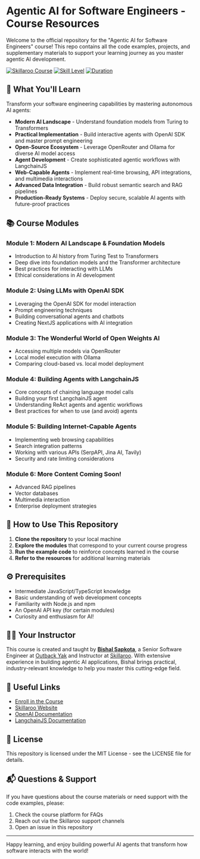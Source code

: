 # Agentic AI for Software Engineers - Course Resources

Welcome to the official repository for the "Agentic AI for Software Engineers" course! This repo contains all the code examples, projects, and supplementary materials to support your learning journey as you master agentic AI development.

[![Skillaroo Course](https://img.shields.io/badge/Skillaroo-Enroll%20Now-blue)](https://my.skillaroo.com.au/app/courses/agentic-ai-for-software-engineers)
[![Skill Level](https://img.shields.io/badge/Level-Intermediate-orange)]()
[![Duration](https://img.shields.io/badge/Duration-6%2B%20Hours-green)]()

## 🚀 What You'll Learn

Transform your software engineering capabilities by mastering autonomous AI agents:

- **Modern AI Landscape** - Understand foundation models from Turing to Transformers
- **Practical Implementation** - Build interactive agents with OpenAI SDK and master prompt engineering
- **Open-Source Ecosystem** - Leverage OpenRouter and Ollama for diverse AI model access
- **Agent Development** - Create sophisticated agentic workflows with LangchainJS
- **Web-Capable Agents** - Implement real-time browsing, API integrations, and multimedia interactions
- **Advanced Data Integration** - Build robust semantic search and RAG pipelines
- **Production-Ready Systems** - Deploy secure, scalable AI agents with future-proof practices

## 📚 Course Modules

### Module 1: Modern AI Landscape & Foundation Models
- Introduction to AI history from Turing Test to Transformers
- Deep dive into foundation models and the Transformer architecture
- Best practices for interacting with LLMs
- Ethical considerations in AI development

### Module 2: Using LLMs with OpenAI SDK
- Leveraging the OpenAI SDK for model interaction
- Prompt engineering techniques
- Building conversational agents and chatbots
- Creating NextJS applications with AI integration

### Module 3: The Wonderful World of Open Weights AI
- Accessing multiple models via OpenRouter
- Local model execution with Ollama
- Comparing cloud-based vs. local model deployment

### Module 4: Building Agents with LangchainJS
- Core concepts of chaining language model calls
- Building your first LangchainJS agent
- Understanding ReAct agents and agentic workflows
- Best practices for when to use (and avoid) agents

### Module 5: Building Internet-Capable Agents
- Implementing web browsing capabilities
- Search integration patterns
- Working with various APIs (SerpAPI, Jina AI, Tavily)
- Security and rate limiting considerations

### Module 6: More Content Coming Soon!
- Advanced RAG pipelines
- Vector databases
- Multimedia interaction
- Enterprise deployment strategies

## 🧠 How to Use This Repository

1. **Clone the repository** to your local machine
2. **Explore the modules** that correspond to your current course progress
3. **Run the example code** to reinforce concepts learned in the course
5. **Refer to the resources** for additional learning materials

## ⚙️ Prerequisites

- Intermediate JavaScript/TypeScript knowledge
- Basic understanding of web development concepts
- Familiarity with Node.js and npm
- An OpenAI API key (for certain modules)
- Curiosity and enthusiasm for AI!

## 👨‍🏫 Your Instructor

This course is created and taught by [**Bishal Sapkota**](https://bishal.io), a Senior Software Engineer at [Outback Yak](https://outbackyak.io) and Instructor at [Skillaroo](https://skillaroo.com.au). With extensive experience in building agentic AI applications, Bishal brings practical, industry-relevant knowledge to help you master this cutting-edge field.

## 🔗 Useful Links

- [Enroll in the Course](https://my.skillaroo.com.au/app/courses/agentic-ai-for-software-engineers)
- [Skillaroo Website](https://skillaroo.com.au)
- [OpenAI Documentation](https://platform.openai.com/docs)
- [LangchainJS Documentation](https://js.langchain.com/docs/)

## 📝 License

This repository is licensed under the MIT License - see the LICENSE file for details.

## 📬 Questions & Support

If you have questions about the course materials or need support with the code examples, please:

1. Check the course platform for FAQs
2. Reach out via the Skillaroo support channels
3. Open an issue in this repository

---

Happy learning, and enjoy building powerful AI agents that transform how software interacts with the world!
